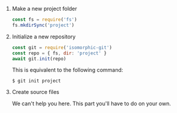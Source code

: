 1. Make a new project folder

   ```js
   const fs = require('fs')
   fs.mkdirSync('project')
   ```

1. Initialize a new repository

   ```js
   const git = require('isomorphic-git')
   const repo = { fs, dir: 'project' }
   await git.init(repo)
   ```

   This is equivalent to the following command:

       $ git init project

1. Create source files

   We can't help you here.
   This part you'll have to do on your own.
